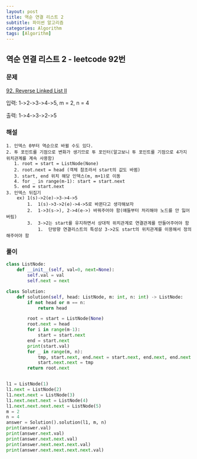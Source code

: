 ```yaml
---
layout: post
title: 역순 연결 리스트 2
subtitle: 파이썬 알고리즘 
categories: Algorithm
tags: [Algorithm]
---
```

## 역순 연결 리스트 2 - leetcode 92번

### 문제
[92. Reverse Linked List II](https://leetcode.com/problems/reverse-linked-list-ii/)

입력: 1->2->3->4->5, m = 2, n = 4

출력: 1->4->3->2->5 

### 해설
    1. 인덱스 0부터 역순으로 바뀔 수도 있다.
    2. 투 포인트를 기점으로 변화가 생기므로 투 포인터(알고보니 투 포인트를 기점으로 4가지 위치관계를 계속 사용함)
       1. root = start = ListNode(None)
       2. root.next = head (객체 참조라서 start의 값도 바뀜)
       3. start, end 위치 해당 인덱스(m, m+1)로 이동
       4. for _ in range(m-1): start = start.next
       5. end = start.next
    3. 인덱스 뒤집기
        ex) 1(s)->2(e)->3->4->5
            1.  1(s)->3->2(e)->4->5로 바뀐다고 생각해보자
            2.  1->3(s->), 2->4(e->) 바꿔주어야 함(얘들부터 처리해야 노드를 안 잃어버림)
            3.  3->2는 start를 유지하면서 상대적 위치관계로 연결관계를 만들어주어야 함
                1.  단방향 연결리스트의 특성상 3->2도 start의 위치관계를 이용해서 정의해주어야 함


### 풀이

```python
class ListNode:
    def __init__(self, val=0, next=None):
        self.val = val
        self.next = next

class Solution:
    def solution(self, head: ListNode, m: int, n: int) -> ListNode:
        if not head or m == n:
            return head

        root = start = ListNode(None)
        root.next = head
        for i in range(m-1):
            start = start.next
        end = start.next
        print(start.val)
        for _ in range(m, n):
            tmp, start.next, end.next = start.next, end.next, end.next.next # start.next의 값은 객체참조 값의 변화에 의해서 변함
            start.next.next = tmp
        return root.next


l1 = ListNode(1)
l1.next = ListNode(2)
l1.next.next = ListNode(3)
l1.next.next.next = ListNode(4)
l1.next.next.next.next = ListNode(5)
m = 2
n = 4
answer = Solution().solution(l1, m, n)
print(answer.val)
print(answer.next.val)
print(answer.next.next.val)
print(answer.next.next.next.val)
print(answer.next.next.next.next.val)

```

